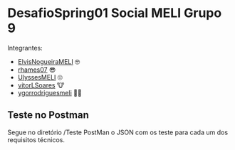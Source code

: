 # DesafioSpring01 Social MELI Grupo 9

Integrantes:

- [ElvisNogueiraMELI](github.com/ElvisNogueiraMELI) :nerd_face:	
- [rhames07](github.com/rhames07) :sunglasses:
- [UlyssesMELI](github.com/UlyssesMELI) :roll_eyes:	
- [vitorLSoares](github.com/vitorLSoares) :cow:
- [ygorrodriguesmeli](github.com/ygorrodriguesmeli) :man_technologist:	

## Teste no Postman

Segue no diretório /Teste PostMan o JSON com os teste para cada um dos requisitos técnicos. 
